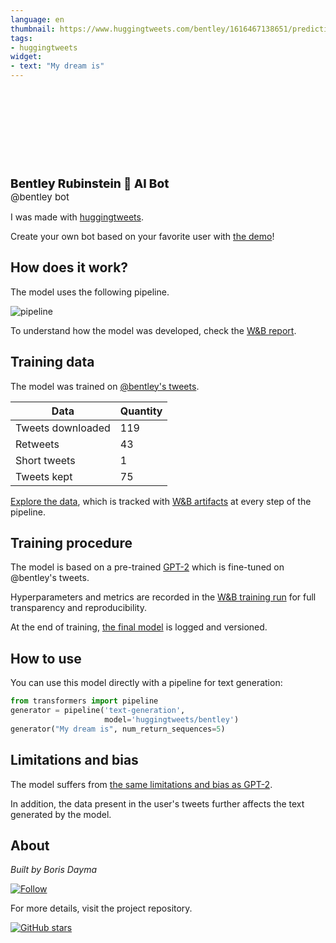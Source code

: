 ```yaml
---
language: en
thumbnail: https://www.huggingtweets.com/bentley/1616467138651/predictions.png
tags:
- huggingtweets
widget:
- text: "My dream is"
---
```


<div>
<div style="width: 132px; height:132px; border-radius: 50%; background-size: cover; background-image: url('https://pbs.twimg.com/profile_images/1340882135893364741/B3Xl8AlK_400x400.jpg')">
</div>
<div style="margin-top: 8px; font-size: 19px; font-weight: 800">Bentley Rubinstein 🤖 AI Bot </div>
<div style="font-size: 15px">@bentley bot</div>
</div>

I was made with [huggingtweets](https://github.com/borisdayma/huggingtweets).

Create your own bot based on your favorite user with [the demo](https://colab.research.google.com/github/borisdayma/huggingtweets/blob/master/huggingtweets-demo.ipynb)!

## How does it work?

The model uses the following pipeline.

![pipeline](https://github.com/borisdayma/huggingtweets/blob/master/img/pipeline.png?raw=true)

To understand how the model was developed, check the [W&B report](https://app.wandb.ai/wandb/huggingtweets/reports/HuggingTweets-Train-a-model-to-generate-tweets--VmlldzoxMTY5MjI).

## Training data

The model was trained on [@bentley's tweets](https://twitter.com/bentley).

| Data | Quantity |
| --- | --- |
| Tweets downloaded | 119 |
| Retweets | 43 |
| Short tweets | 1 |
| Tweets kept | 75 |

[Explore the data](https://wandb.ai/wandb/huggingtweets/runs/exsqu0gt/artifacts), which is tracked with [W&B artifacts](https://docs.wandb.com/artifacts) at every step of the pipeline.

## Training procedure

The model is based on a pre-trained [GPT-2](https://huggingface.co/gpt2) which is fine-tuned on @bentley's tweets.

Hyperparameters and metrics are recorded in the [W&B training run](https://wandb.ai/wandb/huggingtweets/runs/212vaa17) for full transparency and reproducibility.

At the end of training, [the final model](https://wandb.ai/wandb/huggingtweets/runs/212vaa17/artifacts) is logged and versioned.

## How to use

You can use this model directly with a pipeline for text generation:

```python
from transformers import pipeline
generator = pipeline('text-generation',
                     model='huggingtweets/bentley')
generator("My dream is", num_return_sequences=5)
```

## Limitations and bias

The model suffers from [the same limitations and bias as GPT-2](https://huggingface.co/gpt2#limitations-and-bias).

In addition, the data present in the user's tweets further affects the text generated by the model.

## About

*Built by Boris Dayma*

[![Follow](https://img.shields.io/twitter/follow/borisdayma?style=social)](https://twitter.com/intent/follow?screen_name=borisdayma)

For more details, visit the project repository.

[![GitHub stars](https://img.shields.io/github/stars/borisdayma/huggingtweets?style=social)](https://github.com/borisdayma/huggingtweets)
